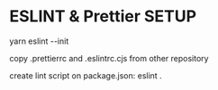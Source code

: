 # ESLINT & Prettier SETUP

yarn eslint --init

copy .prettierrc and .eslintrc.cjs from other repository

create lint script on package.json: eslint .
